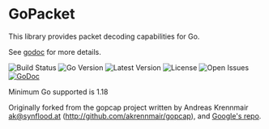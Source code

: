 # GoPacket

This library provides packet decoding capabilities for Go. 

See [godoc](https://godoc.org/github.com/gopacket/gopacket) for more details.

![Build Status](https://img.shields.io/github/actions/workflow/status/gopacket/gopacket/push_pr.yaml?branch=master)
![Go Version](https://img.shields.io/github/go-mod/go-version/gopacket/gopacket/master?filename=go.mod&style=flat-square)
![Latest Version](https://img.shields.io/github/v/tag/gopacket/gopacket?label=latest&style=flat-square)
![License](https://img.shields.io/github/license/gopacket/gopacket?style=flat-square)
![Open Issues](https://img.shields.io/github/issues/gopacket/gopacket?style=flat-square)
[![GoDoc](https://godoc.org/github.com/gopacket/gopacket?status.svg)](https://godoc.org/github.com/gopacket/gopacket)


Minimum Go supported is 1.18

Originally forked from the gopcap project written by Andreas
Krennmair <ak@synflood.at> (http://github.com/akrennmair/gopcap), and [Google's repo](https://godoc.org/github.com/google/gopacket).
